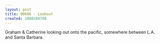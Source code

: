 ```yaml
---
layout: post
title: 00696 - Lookout
created: 1080280708
---
```

Graham & Catherine looking out onto the pacific, somewhere between L.A. and Santa Barbara.
